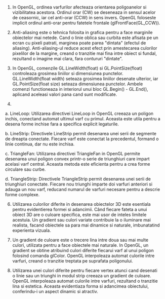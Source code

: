 1.	In OpenGL, ordinea varfurilor afecteaza orientarea poligoanelor si vizibilitatea acestora. Ordinul orar (CW) se deseneaza in sensul acelor de ceasornic, iar cel anti-orar (CCW) in sens invers. OpenGL foloseste implicit ordinul anti-orar pentru fatetele frontale (glFrontFace(GL_CCW)).

2. Anti-aliasing este o tehnica folosita in grafica pentru a face marginile obiectelor mai netede. Cand o linie oblica sau curbita este afisata pe un ecran cu pixeli patrati, marginea poate parea "dintata" (efectul de aliasing). Anti-aliasing-ul reduce acest efect prin amestecarea culorilor pixelilor de la margine, creand o tranzitie mai fina intre obiect si fundal, rezultand o imagine mai clara, fara contururi "dintate".

3. In OpenGL, comenzile GL.LineWidth(float) si GL.PointSize(float) controleaza grosimea liniilor si dimensiunea punctelor. GL.LineWidth(float width) seteaza grosimea liniilor desenate ulterior, iar GL.PointSize(float size) seteaza dimensiunea punctelor. Ambele comenzi functioneaza in interiorul unui bloc GL.Begin() - GL.End(), aplicand aceleasi valori pana cand sunt modificate.

4. 
a. LineLoop: Utilizarea directivei LineLoop in OpenGL creeaza un poligon inchis, conectand automat ultimul varf cu primul. Aceasta este utila pentru a desena forme inchise fara a specifica explicit legaturile.

b. LineStrip: Directivele LineStrip permit desenarea unei serii de segmente de dreapta conectate. Fiecare varf este conectat la precedentul, formand o linie continua, dar nu este inchisa.

c. TriangleFan: Utilizarea directivei TriangleFan in OpenGL permite desenarea unui poligon convex printr-o serie de triunghiuri care impart acelasi varf central. Aceasta metoda este eficienta pentru a crea forme circulare sau curbe.

d. TriangleStrip: Directivele TriangleStrip permit desenarea unei serii de triunghiuri conectate. Fiecare nou triunghi imparte doi varfuri anteriori si adauga un nou varf, reducand numarul de varfuri necesare pentru a descrie forme complexe.


6. Utilizarea culorilor diferite in desenarea obiectelor 3D este esentiala pentru evidentierea formei si adancimii. Când fiecare fateta a unui obiect 3D are o culoare specifica, este mai usor de inteles limitele acestuia. Un gradient sau culori variate contribuie la o iluminare mai realista, facand obiectele sa para mai dinamice si naturale, imbunatatind experienta vizuala.

7. Un gradient de culoare este o trecere lina intre doua sau mai multe culori, utilizata pentru a face obiectele mai naturale. In OpenGL, un gradient se obtine atribuind culori diferite fiecarui varf al unui poligon folosind comanda glColor. OpenGL interpoleaza automat culorile intre varfuri, creand o tranzitie treptata pe suprafata poligonului.

10. Utilizarea unei culori diferite pentru fiecare vertex atunci cand desenati o linie sau un triunghi in modul strip creeaza un gradient de culoare. OpenGL interpoleaza automat culorile intre varfuri, rezultand o tranzitie lina si estetica. Aceasta evidentiaza forma si adancimea obiectului, conferindu-i un aspect dinamic si atractiv.
